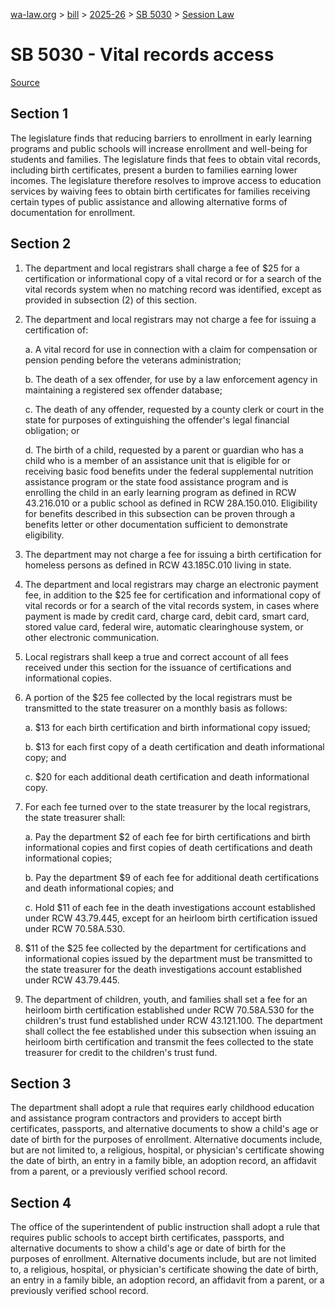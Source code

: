 [wa-law.org](/) > [bill](/bill/) > [2025-26](/bill/2025-26/) > [SB 5030](/bill/2025-26/sb/5030/) > [Session Law](/bill/2025-26/sb/5030/S.SL/)

# SB 5030 - Vital records access

[Source](http://lawfilesext.leg.wa.gov/biennium/2025-26/Pdf/Bills/Session%20Laws/Senate/5030-S.SL.pdf)

## Section 1
The legislature finds that reducing barriers to enrollment in early learning programs and public schools will increase enrollment  and well-being for students and families. The legislature finds that fees to obtain vital records, including birth certificates, present a burden to families earning lower incomes. The legislature therefore resolves to improve access to education services by waiving fees to obtain birth certificates for families receiving certain types of public assistance and allowing alternative forms of documentation for enrollment.

## Section 2
1. The department and local registrars shall charge a fee of $25 for a certification or informational copy of a vital record or for a search of the vital records system when no matching record was identified, except as provided in subsection (2) of this section.

2. The department and local registrars may not charge a fee for issuing a certification of:

    a. A vital record for use in connection with a claim for compensation or pension pending before the veterans administration;

    b. The death of a sex offender, for use by a law enforcement agency in maintaining a registered sex offender database;

    c. The death of any offender, requested by a county clerk or court in the state for purposes of extinguishing the offender's legal financial obligation; or

    d. The birth of a child, requested by a parent or guardian who has a child who is a member of an assistance unit that is eligible for or receiving basic food benefits under the federal supplemental nutrition assistance program or the state food assistance program and is enrolling the child in an early learning program as defined in RCW 43.216.010 or a public school as defined in RCW 28A.150.010. Eligibility for benefits described in this subsection can be proven through a benefits letter or other documentation sufficient to demonstrate eligibility.

3. The department may not charge a fee for issuing a birth certification for homeless persons as defined in RCW 43.185C.010 living in state.

4. The department and local registrars may charge an electronic payment fee, in addition to the $25 fee for certification and informational copy of vital records or for a search of the vital records system, in cases where payment is made by credit card, charge card, debit card, smart card, stored value card, federal wire, automatic clearinghouse system, or other electronic communication.

5. Local registrars shall keep a true and correct account of all fees received under this section for the issuance of certifications and informational copies.

6. A portion of the $25 fee collected by the local registrars must be transmitted to the state treasurer on a monthly basis as follows:

    a. $13 for each birth certification and birth informational copy issued;

    b. $13 for each first copy of a death certification and death informational copy; and

    c. $20 for each additional death certification and death informational copy.

7. For each fee turned over to the state treasurer by the local registrars, the state treasurer shall:

    a. Pay the department $2 of each fee for birth certifications and birth informational copies and first copies of death certifications and death informational copies;

    b. Pay the department $9 of each fee for additional death certifications and death informational copies; and

    c. Hold $11 of each fee in the death investigations account established under RCW 43.79.445, except for an heirloom birth certification issued under RCW 70.58A.530.

8. $11 of the $25 fee collected by the department for certifications and informational copies issued by the department must be transmitted to the state treasurer for the death investigations account established under RCW 43.79.445.

9. The department of children, youth, and families shall set a fee for an heirloom birth certification established under RCW 70.58A.530 for the children's trust fund established under RCW 43.121.100. The department shall collect the fee established under this subsection when issuing an heirloom birth certification and transmit the fees collected to the state treasurer for credit to the children's trust fund.

## Section 3
The department shall adopt a rule that requires early childhood education and assistance program contractors and providers to accept birth certificates, passports, and alternative documents to show a child's age or date of birth for the purposes of enrollment. Alternative documents include, but are not limited to, a religious, hospital, or physician's certificate showing the date of birth, an entry in a family bible, an adoption record, an affidavit from a parent, or a previously verified school record.

## Section 4
The office of the superintendent of public instruction shall adopt a rule that requires public schools to accept birth certificates, passports, and alternative documents to show a child's age or date of birth for the purposes of enrollment. Alternative documents include, but are not limited to, a religious, hospital, or physician's certificate showing the date of birth, an entry in a family bible, an adoption record, an affidavit from a parent, or a previously verified school record.

